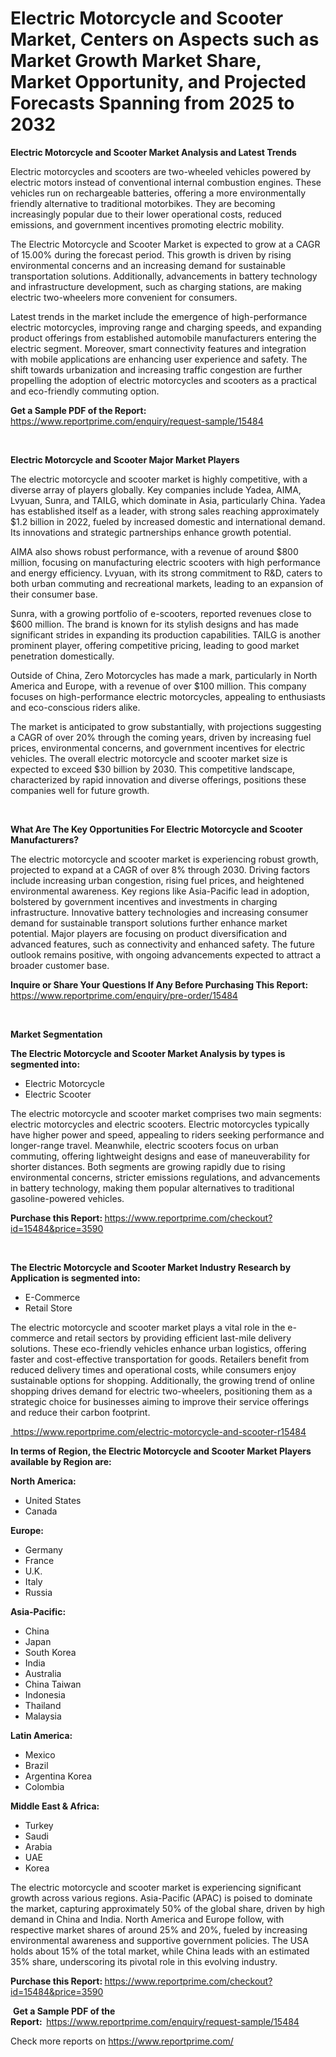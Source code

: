 <p><h1>Electric Motorcycle and Scooter Market, Centers on Aspects such as Market Growth Market Share, Market Opportunity, and Projected Forecasts Spanning from 2025 to 2032</h1></p><p><strong>Electric Motorcycle and Scooter Market Analysis and Latest Trends</strong></p>
<p><p>Electric motorcycles and scooters are two-wheeled vehicles powered by electric motors instead of conventional internal combustion engines. These vehicles run on rechargeable batteries, offering a more environmentally friendly alternative to traditional motorbikes. They are becoming increasingly popular due to their lower operational costs, reduced emissions, and government incentives promoting electric mobility.</p><p>The Electric Motorcycle and Scooter Market is expected to grow at a CAGR of 15.00% during the forecast period. This growth is driven by rising environmental concerns and an increasing demand for sustainable transportation solutions. Additionally, advancements in battery technology and infrastructure development, such as charging stations, are making electric two-wheelers more convenient for consumers.</p><p>Latest trends in the market include the emergence of high-performance electric motorcycles, improving range and charging speeds, and expanding product offerings from established automobile manufacturers entering the electric segment. Moreover, smart connectivity features and integration with mobile applications are enhancing user experience and safety. The shift towards urbanization and increasing traffic congestion are further propelling the adoption of electric motorcycles and scooters as a practical and eco-friendly commuting option.</p></p>
<p><strong>Get a Sample PDF of the Report:&nbsp;</strong> <a href="https://www.reportprime.com/enquiry/request-sample/15484?utm_campaign=3008&utm_medium=2&utm_source=Github&utm_content=ia&utm_term=20032025&utm_id=electric-motorcycle-and-scooter">https://www.reportprime.com/enquiry/request-sample/15484</a></p>
<p>&nbsp;</p>
<p><strong>Electric Motorcycle and Scooter Major Market Players</strong></p>
<p><p>The electric motorcycle and scooter market is highly competitive, with a diverse array of players globally. Key companies include Yadea, AIMA, Lvyuan, Sunra, and TAILG, which dominate in Asia, particularly China. Yadea has established itself as a leader, with strong sales reaching approximately $1.2 billion in 2022, fueled by increased domestic and international demand. Its innovations and strategic partnerships enhance growth potential.</p><p>AIMA also shows robust performance, with a revenue of around $800 million, focusing on manufacturing electric scooters with high performance and energy efficiency. Lvyuan, with its strong commitment to R&D, caters to both urban commuting and recreational markets, leading to an expansion of their consumer base.</p><p>Sunra, with a growing portfolio of e-scooters, reported revenues close to $600 million. The brand is known for its stylish designs and has made significant strides in expanding its production capabilities. TAILG is another prominent player, offering competitive pricing, leading to good market penetration domestically.</p><p>Outside of China, Zero Motorcycles has made a mark, particularly in North America and Europe, with a revenue of over $100 million. This company focuses on high-performance electric motorcycles, appealing to enthusiasts and eco-conscious riders alike.</p><p>The market is anticipated to grow substantially, with projections suggesting a CAGR of over 20% through the coming years, driven by increasing fuel prices, environmental concerns, and government incentives for electric vehicles. The overall electric motorcycle and scooter market size is expected to exceed $30 billion by 2030. This competitive landscape, characterized by rapid innovation and diverse offerings, positions these companies well for future growth.</p></p>
<p>&nbsp;</p>
<p><strong>What Are The Key Opportunities For Electric Motorcycle and Scooter Manufacturers?</strong></p>
<p><p>The electric motorcycle and scooter market is experiencing robust growth, projected to expand at a CAGR of over 8% through 2030. Driving factors include increasing urban congestion, rising fuel prices, and heightened environmental awareness. Key regions like Asia-Pacific lead in adoption, bolstered by government incentives and investments in charging infrastructure. Innovative battery technologies and increasing consumer demand for sustainable transport solutions further enhance market potential. Major players are focusing on product diversification and advanced features, such as connectivity and enhanced safety. The future outlook remains positive, with ongoing advancements expected to attract a broader customer base.</p></p>
<p><strong>Inquire or Share Your Questions If Any Before Purchasing This Report:</strong> <a href="https://www.reportprime.com/enquiry/pre-order/15484?utm_campaign=3008&utm_medium=2&utm_source=Github&utm_content=ia&utm_term=20032025&utm_id=electric-motorcycle-and-scooter">https://www.reportprime.com/enquiry/pre-order/15484</a></p>
<p>&nbsp;</p>
<p><strong>Market Segmentation</strong></p>
<p><strong>The Electric Motorcycle and Scooter Market Analysis by types is segmented into:</strong></p>
<p><ul><li>Electric Motorcycle</li><li>Electric Scooter</li></ul></p>
<p><p>The electric motorcycle and scooter market comprises two main segments: electric motorcycles and electric scooters. Electric motorcycles typically have higher power and speed, appealing to riders seeking performance and longer-range travel. Meanwhile, electric scooters focus on urban commuting, offering lightweight designs and ease of maneuverability for shorter distances. Both segments are growing rapidly due to rising environmental concerns, stricter emissions regulations, and advancements in battery technology, making them popular alternatives to traditional gasoline-powered vehicles.</p></p>
<p><strong>Purchase this Report:&nbsp;</strong><a href="https://www.reportprime.com/checkout?id=15484&price=3590&utm_campaign=3008&utm_medium=2&utm_source=Github&utm_content=ia&utm_term=20032025&utm_id=electric-motorcycle-and-scooter">https://www.reportprime.com/checkout?id=15484&price=3590</a></p>
<p>&nbsp;</p>
<p><strong>The Electric Motorcycle and Scooter Market Industry Research by Application is segmented into:</strong></p>
<p><ul><li>E-Commerce</li><li>Retail Store</li></ul></p>
<p><p>The electric motorcycle and scooter market plays a vital role in the e-commerce and retail sectors by providing efficient last-mile delivery solutions. These eco-friendly vehicles enhance urban logistics, offering faster and cost-effective transportation for goods. Retailers benefit from reduced delivery times and operational costs, while consumers enjoy sustainable options for shopping. Additionally, the growing trend of online shopping drives demand for electric two-wheelers, positioning them as a strategic choice for businesses aiming to improve their service offerings and reduce their carbon footprint.</p></p>
<p><a href="https://www.reportprime.com/electric-motorcycle-and-scooter-r15484?utm_campaign=3008&utm_medium=2&utm_source=Github&utm_content=ia&utm_term=20032025&utm_id=electric-motorcycle-and-scooter">&nbsp;https://www.reportprime.com/electric-motorcycle-and-scooter-r15484</a></p>
<p><strong>In terms of Region, the Electric Motorcycle and Scooter Market Players available by Region are:</strong></p>
<p>
    <p> <strong> North America: </strong>
        <ul>
            <li>United States</li>
            <li>Canada</li>
        </ul>
        </p> 
    <p> <strong> Europe: </strong>
        <ul>
            <li>Germany</li>
            <li>France</li>
            <li>U.K.</li>
            <li>Italy</li>
            <li>Russia</li>
        </ul>
        </p> 
    <p> <strong> Asia-Pacific: </strong>
        <ul>
            <li>China</li>
            <li>Japan</li>
            <li>South Korea</li>
            <li>India</li>
            <li>Australia</li>
            <li>China Taiwan</li>
            <li>Indonesia</li>
            <li>Thailand</li>
            <li>Malaysia</li>
        </ul>
        </p> 
    <p> <strong> Latin America: </strong>
        <ul>
            <li>Mexico</li>
            <li>Brazil</li>
            <li>Argentina Korea</li>
            <li>Colombia</li>
        </ul>
        </p> 
    <p> <strong> Middle East & Africa: </strong>
        <ul>
            <li>Turkey</li>
            <li>Saudi</li>
            <li>Arabia</li>
            <li>UAE</li>
            <li>Korea</li>
        </ul>
    </p>
    </p>
<p><p>The electric motorcycle and scooter market is experiencing significant growth across various regions. Asia-Pacific (APAC) is poised to dominate the market, capturing approximately 50% of the global share, driven by high demand in China and India. North America and Europe follow, with respective market shares of around 25% and 20%, fueled by increasing environmental awareness and supportive government policies. The USA holds about 15% of the total market, while China leads with an estimated 35% share, underscoring its pivotal role in this evolving industry.</p></p>
<p><strong>Purchase this Report: </strong><a href="https://www.reportprime.com/checkout?id=15484&price=3590&utm_campaign=3008&utm_medium=2&utm_source=Github&utm_content=ia&utm_term=20032025&utm_id=electric-motorcycle-and-scooter">https://www.reportprime.com/checkout?id=15484&price=3590</a></p>
<p>&nbsp;<strong>Get a Sample PDF of the Report:&nbsp;&nbsp;</strong><a href="https://www.reportprime.com/enquiry/request-sample/15484?utm_campaign=3008&utm_medium=2&utm_source=Github&utm_content=ia&utm_term=20032025&utm_id=electric-motorcycle-and-scooter">https://www.reportprime.com/enquiry/request-sample/15484</a></p>
<p><strong></strong></p>
<p>Check more reports on <a href="https://www.reportprime.com/?utm_campaign=3008&utm_medium=2&utm_source=Github&utm_content=ia&utm_term=20032025&utm_id=electric-motorcycle-and-scooter">https://www.reportprime.com/</a></p>